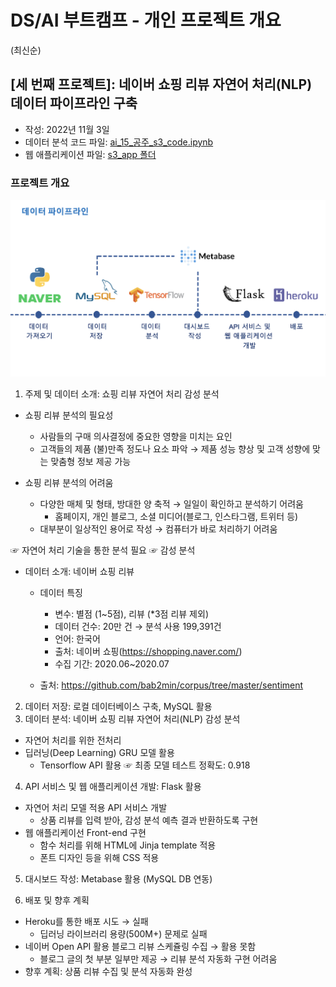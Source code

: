
# DS/AI 부트캠프 - 개인 프로젝트 개요 
(최신순)


## [세 번째 프로젝트]: 네이버 쇼핑 리뷰 자연어 처리(NLP) 데이터 파이프라인 구축 
- 작성: 2022년 11월 3일   
- 데이터 분석 코드 파일: [ai_15_공주_s3_code.ipynb](https://github.com/kongju7/my_project3/blob/main/ai_15_%EA%B3%B5%EC%A3%BC_s3_code.ipynb)
- 웹 애플리케이션 파일: [s3_app 폴더](https://github.com/kongju7/my_project3/tree/main/s3_app)


### 프로젝트 개요

![데이터 파이프라인](/img/s3_data_pipeline.png "데이터 파이프라인")

1. 주제 및 데이터 소개: 쇼핑 리뷰 자연어 처리 감성 분석  
  - 쇼핑 리뷰 분석의 필요성 
    - 사람들의 구매 의사결정에 중요한 영향을 미치는 요인 
    - 고객들의 제품 (불)만족 정도나 요소 파악 
      → 제품 성능 향상 및 고객 성향에 맞는 맞춤형 정보 제공 가능  
       
  - 쇼핑 리뷰 분석의 어려움
    - 다양한 매체 및 형태, 방대한 양 축적 → 일일이 확인하고 분석하기 어려움
      - 홈페이지, 개인 블로그, 소셜 미디어(블로그, 인스타그램, 트위터 등)
    - 대부분이 일상적인 용어로 작성 → 컴퓨터가 바로 처리하기 어려움  
   
  ☞ 자연어 처리 기술을 통한 분석 필요 ☞ 감성 분석
  
  - 데이터 소개: 네이버 쇼핑 리뷰 
    - 데이터 특징
      - 변수: 별점 (1~5점), 리뷰 (*3점 리뷰 제외)
      - 데이터 건수: 20만 건 → 분석 사용 199,391건 
      - 언어: 한국어
      - 출처: 네이버 쇼핑(https://shopping.naver.com/)
      - 수집 기간: 2020.06~2020.07
 
    - 출처: https://github.com/bab2min/corpus/tree/master/sentiment

2. 데이터 저장: 로컬 데이터베이스 구축, MySQL 활용 
3. 데이터 분석: 네이버 쇼핑 리뷰 자연어 처리(NLP) 감성 분석 
  - 자연어 처리를 위한 전처리 
  - 딥러닝(Deep Learning) GRU 모델 활용 
    - Tensorflow API 활용 
  ☞ 최종 모델 테스트 정확도: 0.918
  
4. API 서비스 및 웹 애플리케이션 개발: Flask 활용 
  - 자연어 처리 모델 적용 API 서비스 개발 
    - 상품 리뷰를 입력 받아, 감성 분석 예측 결과 반환하도록 구현
  - 웹 애플리케이선 Front-end 구현 
    - 함수 처리를 위해 HTML에 Jinja template 적용 
    - 폰트 디자인 등을 위해 CSS 적용 
    
5. 대시보드 작성: Metabase 활용 (MySQL DB 연동)
  
6. 배포 및 향후 계획 
  - Heroku를 통한 배포 시도 → 실패 
    - 딥러닝 라이브러리 용량(500M+) 문제로 실패 
  - 네이버 Open API 활용 블로그 리뷰 스케쥴링 수집 → 활용 못함 
    - 블로그 글의 첫 부분 일부만 제공 → 리뷰 분석 자동화 구현 어려움 
  - 향후 계획: 상품 리뷰 수집 및 분석 자동화 완성 
